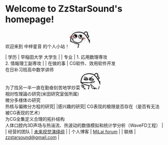 # Welcome to ZzStarSound's homepage!

欢迎来到 中梓星音 的个人小站！![cook_dragon](smile_dragon.jpg)

| 学历 | 早稲田大学 大学生 |
| 专业 | 1. 応用数理専攻 <br> 2. 情報理工副専攻 |
| 在做的事 |  CG软件、效用软件开发 <br> 在日补习班高中数学讲师 <br> 为了找另一半一直在勤奋刻苦地学炒菜![cook_dragon](cook_dragon.jpg) <br> 相対性理論の研究(米田研究室仮所属) <br> 微分多様体の研究 <br> 热核与偏微分方程的研究|
|感兴趣的研究| CG表现的极限是否存在（是否有无法被CG表现的艺术） <br> 为CG全集定义合理的拓扑结构 <br> 人体口腔内3D声场与热湍流、热波动的数值模拟和统计学分析（WaveFD工程） |
| 经营的团队 | [未来视觉演绎组](https://milai.tech) |
| 个人博客 | [MiLai forum](https://world.milai.tech) |
| 联络 | zzstarsound@gmail.com |

